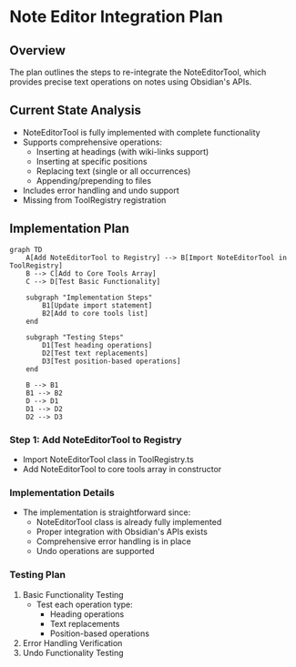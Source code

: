 # Note Editor Integration Plan

## Overview
The plan outlines the steps to re-integrate the NoteEditorTool, which provides precise text operations on notes using Obsidian's APIs.

## Current State Analysis
- NoteEditorTool is fully implemented with complete functionality
- Supports comprehensive operations:
  - Inserting at headings (with wiki-links support)
  - Inserting at specific positions
  - Replacing text (single or all occurrences)
  - Appending/prepending to files
- Includes error handling and undo support
- Missing from ToolRegistry registration

## Implementation Plan

```mermaid
graph TD
    A[Add NoteEditorTool to Registry] --> B[Import NoteEditorTool in ToolRegistry]
    B --> C[Add to Core Tools Array]
    C --> D[Test Basic Functionality]
    
    subgraph "Implementation Steps"
        B1[Update import statement]
        B2[Add to core tools list]
    end
    
    subgraph "Testing Steps"
        D1[Test heading operations]
        D2[Test text replacements]
        D3[Test position-based operations]
    end
    
    B --> B1
    B1 --> B2
    D --> D1
    D1 --> D2
    D2 --> D3
```

### Step 1: Add NoteEditorTool to Registry
- Import NoteEditorTool class in ToolRegistry.ts
- Add NoteEditorTool to core tools array in constructor

### Implementation Details
- The implementation is straightforward since:
  - NoteEditorTool class is already fully implemented
  - Proper integration with Obsidian's APIs exists
  - Comprehensive error handling is in place
  - Undo operations are supported

### Testing Plan
1. Basic Functionality Testing
   - Test each operation type:
     - Heading operations
     - Text replacements
     - Position-based operations
2. Error Handling Verification
3. Undo Functionality Testing